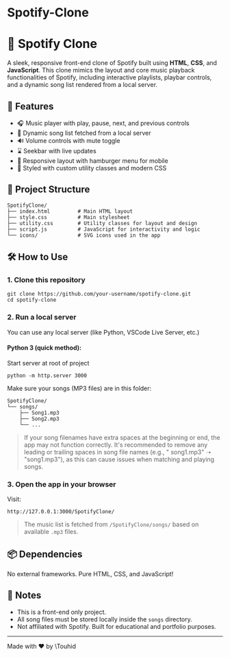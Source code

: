 # Spotify-Clone

# 🎵 Spotify Clone

A sleek, responsive front-end clone of Spotify built using **HTML**, **CSS**, and **JavaScript**. This clone mimics the layout and core music playback functionalities of Spotify, including interactive playlists, playbar controls, and a dynamic song list rendered from a local server.

## 🚀 Features

- 🎧 Music player with play, pause, next, and previous controls
- 📃 Dynamic song list fetched from a local server
- 🔊 Volume controls with mute toggle
- ⌛ Seekbar with live updates
- 📱 Responsive layout with hamburger menu for mobile
- 🎨 Styled with custom utility classes and modern CSS

## 📁 Project Structure
```
SpotifyClone/
├── index.html         # Main HTML layout
├── style.css          # Main stylesheet
├── utility.css        # Utility classes for layout and design
├── script.js          # JavaScript for interactivity and logic
└── icons/             # SVG icons used in the app

```

## 🛠️ How to Use

### 1. Clone this repository

```
git clone https://github.com/your-username/spotify-clone.git
cd spotify-clone
````

### 2. Run a local server

You can use any local server (like Python, VSCode Live Server, etc.)

#### Python 3 (quick method):

Start server at root of project
```
python -m http.server 3000
```

Make sure your songs (MP3 files) are in this folder:

```
SpotifyClone/
└── songs/
    ├── Song1.mp3
    ├── Song2.mp3
    └── ...
```

>If your song filenames have extra spaces at the beginning or end, the app may not function correctly.
>It's recommended to remove any leading or trailing spaces in song file names (e.g., " song1.mp3" ➝ "song1.mp3"), as this can cause issues when matching and playing songs.


### 3. Open the app in your browser

Visit:

```
http://127.0.0.1:3000/SpotifyClone/
```

> The music list is fetched from `/SpotifyClone/songs/` based on available `.mp3` files.


## 📦 Dependencies

No external frameworks. Pure HTML, CSS, and JavaScript!

## 📌 Notes

* This is a front-end only project.
* All song files must be stored locally inside the `songs` directory.
* Not affiliated with Spotify. Built for educational and portfolio purposes.


---

Made with ❤️ by \Touhid



